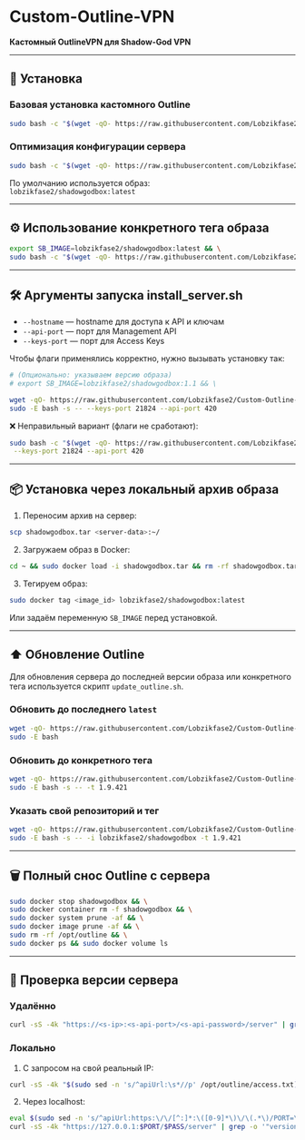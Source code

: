 # Custom-Outline-VPN
**Кастомный OutlineVPN для Shadow-God VPN**

---

## 🚀 Установка

### Базовая установка кастомного Outline
```bash
sudo bash -c "$(wget -qO- https://raw.githubusercontent.com/Lobzikfase2/Custom-Outline-VPN/main/install_server.sh)"
```

### Оптимизация конфигурации сервера
```bash
sudo bash -c "$(wget -qO- https://raw.githubusercontent.com/Lobzikfase2/Custom-Outline-VPN/refs/heads/main/enchant_outline.sh)"
```

По умолчанию используется образ:  
`lobzikfase2/shadowgodbox:latest`

---

## ⚙️ Использование конкретного тега образа

```bash
export SB_IMAGE=lobzikfase2/shadowgodbox:latest && \
sudo bash -c "$(wget -qO- https://raw.githubusercontent.com/Lobzikfase2/Custom-Outline-VPN/main/install_server.sh)"
```

---

## 🛠 Аргументы запуска install_server.sh

- `--hostname` — hostname для доступа к API и ключам  
- `--api-port` — порт для Management API  
- `--keys-port` — порт для Access Keys  

Чтобы флаги применялись корректно, нужно вызывать установку так:

```bash
# (Опционально: указываем версию образа)
# export SB_IMAGE=lobzikfase2/shadowgodbox:1.1 && \

wget -qO- https://raw.githubusercontent.com/Lobzikfase2/Custom-Outline-VPN/main/install_server.sh | \
sudo -E bash -s -- --keys-port 21824 --api-port 420
```

❌ Неправильный вариант (флаги не сработают):
```bash
sudo bash -c "$(wget -qO- https://raw.githubusercontent.com/Lobzikfase2/Custom-Outline-VPN/main/install_server.sh)" \
 --keys-port 21824 --api-port 420
```

---

## 📦 Установка через локальный архив образа

1. Переносим архив на сервер:
```bash
scp shadowgodbox.tar <server-data>:~/
```

2. Загружаем образ в Docker:
```bash
cd ~ && sudo docker load -i shadowgodbox.tar && rm -rf shadowgodbox.tar
```

3. Тегируем образ:
```bash
sudo docker tag <image_id> lobzikfase2/shadowgodbox:latest
```

Или задаём переменную `SB_IMAGE` перед установкой.

---

## ⬆️ Обновление Outline

Для обновления сервера до последней версии образа или конкретного тега используется скрипт `update_outline.sh`.

### Обновить до последнего `latest`
```bash
wget -qO- https://raw.githubusercontent.com/Lobzikfase2/Custom-Outline-VPN/main/update_outline.sh | \
sudo -E bash
```

### Обновить до конкретного тега
```bash
wget -qO- https://raw.githubusercontent.com/Lobzikfase2/Custom-Outline-VPN/main/update_outline.sh | \
sudo -E bash -s -- -t 1.9.421
```

### Указать свой репозиторий и тег
```bash
wget -qO- https://raw.githubusercontent.com/Lobzikfase2/Custom-Outline-VPN/main/update_outline.sh | \
sudo -E bash -s -- -i lobzikfase2/shadowgodbox -t 1.9.421
```

---

## 🗑 Полный снос Outline с сервера
```bash
sudo docker stop shadowgodbox && \
sudo docker container rm -f shadowgodbox && \
sudo docker system prune -af && \
sudo docker image prune -af && \
sudo rm -rf /opt/outline && \
sudo docker ps && sudo docker volume ls
```

---

## 🔎 Проверка версии сервера

### Удалённо
```bash
curl -sS -4k "https://<s-ip>:<s-api-port>/<s-api-password>/server" | grep -o '"version":"[^"]*"' | cut -d'"' -f4
```

### Локально

1) С запросом на свой реальный IP:
```bash
curl -sS -4k "$(sudo sed -n 's/^apiUrl:\s*//p' /opt/outline/access.txt)/server" | grep -o '"version":"[^"]*"' | cut -d'"' -f4
```

2) Через localhost:
```bash
eval $(sudo sed -n 's/^apiUrl:https:\/\/[^:]*:\([0-9]*\)\/\(.*\)/PORT=\1 PASS=\2/p' /opt/outline/access.txt) && \
curl -sS -4k "https://127.0.0.1:$PORT/$PASS/server" | grep -o '"version":"[^"]*"' | cut -d'"' -f4
```
